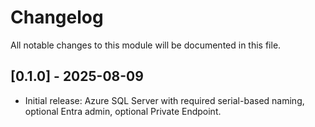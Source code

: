 # Changelog

All notable changes to this module will be documented in this file.

## [0.1.0] - 2025-08-09

- Initial release: Azure SQL Server with required serial-based naming, optional Entra admin, optional Private Endpoint.


